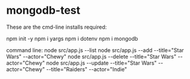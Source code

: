 # mongodb-test

These are the cmd-line installs required:

npm init -y
npm i yargs
npm i dotenv
npm i mongodb

command line:
node src/app.js --list
node src/app.js --add --title="Star Wars" --actor="Chewy"
node src/app.js --delete --title="Star Wars" --actor="Chewy"
node src/app.js --update --title="Star Wars" --actor="Chewy" --title="Raiders" --actor="Indie"
